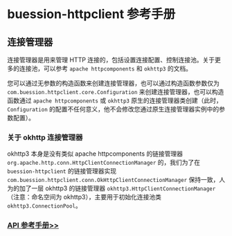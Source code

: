 # buession-httpclient 参考手册


## 连接管理器


连接管理器是用来管理 HTTP 连接的，包括设置连接配置、控制连接池。关于更多的连接池，可以参考 `apache httpcomponents` 和 `okhttp3` 的文档。

您可以通过无参数的构造函数来创建连接管理器，也可以通过构造函数参数仅为 `com.buession.httpclient.core.Configuration` 来创建连接管理器，也可以构造函数通过 `apache httpcomponents` 或 `okhttp3` 原生的连接管理器类创建（此时，`Configuration` 的配置不任何意义，他不会修改您通过原生连接管理器实例中的参数配置）。


### 关于 okhttp 连接管理器

okhttp3 本身是没有类似 apache httpcomponents 的链接管理器 `org.apache.http.conn.HttpClientConnectionManager` 的，我们为了在 `buession-httpclient` 的链接管理器实现 `com.buession.httpclient.conn.OkHttpClientConnectionManager` 保持一致，人为的加了一层 okhttp3 的链接管理器 `okhttp3.HttpClientConnectionManager`（注意：命名空间为 okhttp3），主要用于初始化连接池类 `okhttp3.ConnectionPool`。


### [API 参考手册>>](https://javadoc.io/static/com.buession/buession-httpclient/2.0.2/com/buession/httpclient/conn/ConnectionManager.html)